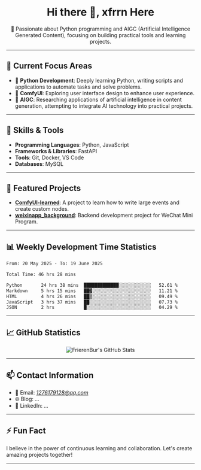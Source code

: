 <h1 align="center">Hi there 👋, xfrrn Here</h1>

<p align="center">
  🎯 Passionate about Python programming and AIGC (Artificial Intelligence Generated Content), focusing on building practical tools and learning projects.
</p>

---

## 🧠 Current Focus Areas

- 🐍 **Python Development**: Deeply learning Python, writing scripts and applications to automate tasks and solve problems.
- 🧩 **ComfyUI**: Exploring user interface design to enhance user experience.
- 🤖 **AIGC**: Researching applications of artificial intelligence in content generation, attempting to integrate AI technology into practical projects.

---

## 🔧 Skills & Tools

- **Programming Languages**: Python, JavaScript
- **Frameworks & Libraries**: FastAPI
- **Tools**: Git, Docker, VS Code
- **Databases**: MySQL

---

## 📂 Featured Projects

- [**ComfyUI-learned**](https://github.com/FrierenBur/ComfyUI-learned): A project to learn how to write large events and create custom nodes.
- [**weixinapp_background**](https://github.com/FrierenBur/weixinapp_background): Backend development project for WeChat Mini Program.

---

## 📊 Weekly Development Time Statistics
<!--START_SECTION:waka-->

```txt
From: 20 May 2025 - To: 19 June 2025

Total Time: 46 hrs 28 mins

Python       24 hrs 38 mins  █████████████░░░░░░░░░░░░   52.61 %
Markdown     5 hrs 15 mins   ██▓░░░░░░░░░░░░░░░░░░░░░░   11.21 %
HTML         4 hrs 26 mins   ██▒░░░░░░░░░░░░░░░░░░░░░░   09.49 %
JavaScript   3 hrs 37 mins   ██░░░░░░░░░░░░░░░░░░░░░░░   07.73 %
JSON         2 hrs           █░░░░░░░░░░░░░░░░░░░░░░░░   04.29 %
```

<!--END_SECTION:waka-->



---

## 📈 GitHub Statistics

<p align="center">
  <img src="https://github-readme-stats.vercel.app/api?username=FrierenBur&show_icons=true&theme=radical" alt="FrierenBur's GitHub Stats" />
</p>

---

## 📫 Contact Information

- 📧 Email: *1276179128@qq.com*
- 🌐 Blog: *...*
- 💼 LinkedIn: *...*

---

## ⚡ Fun Fact

I believe in the power of continuous learning and collaboration. Let's create amazing projects together!

---
